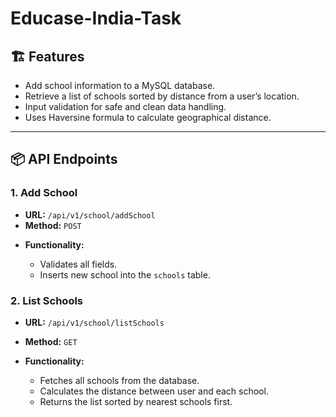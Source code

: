 # Educase-India-Task


## 🏗 Features

- Add school information to a MySQL database.
- Retrieve a list of schools sorted by distance from a user’s location.
- Input validation for safe and clean data handling.
- Uses Haversine formula to calculate geographical distance.

---

## 📦 API Endpoints

### 1. Add School

- **URL:** `/api/v1/school/addSchool`
- **Method:** `POST`

* **Functionality:**

  * Validates all fields.
  * Inserts new school into the `schools` table.

### 2. List Schools

* **URL:** `/api/v1/school/listSchools`

* **Method:** `GET`


* **Functionality:**

  * Fetches all schools from the database.
  * Calculates the distance between user and each school.
  * Returns the list sorted by nearest schools first.


